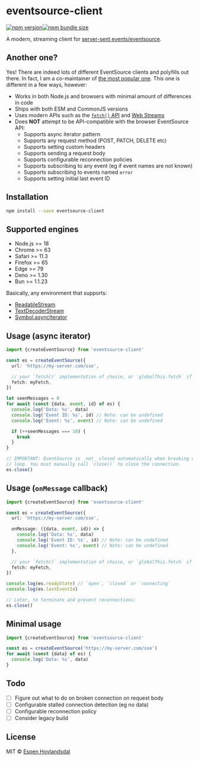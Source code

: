 # eventsource-client

[![npm version](https://img.shields.io/npm/v/eventsource-client.svg?style=flat-square)](http://npmjs.org/package/eventsource-client)[![npm bundle size](https://img.shields.io/bundlephobia/minzip/eventsource-client?style=flat-square)](https://bundlephobia.com/result?p=eventsource-client)

A modern, streaming client for [server-sent events/eventsource](https://developer.mozilla.org/en-US/docs/Web/API/Server-sent_events).

## Another one?

Yes! There are indeed lots of different EventSource clients and polyfills out there. In fact, I am a co-maintainer of [the most popular one](https://github.com/eventsource/eventsource). This one is different in a few ways, however:

- Works in both Node.js and browsers with minimal amount of differences in code
- Ships with both ESM and CommonJS versions
- Uses modern APIs such as the [`fetch()` API](https://developer.mozilla.org/en-US/docs/Web/API/Fetch_API) and [Web Streams](https://streams.spec.whatwg.org/)
- Does **NOT** attempt to be API-compatible with the browser EventSource API:
  - Supports async iterator pattern
  - Supports any request method (POST, PATCH, DELETE etc)
  - Supports setting custom headers
  - Supports sending a request body
  - Supports configurable reconnection policies
  - Supports subscribing to any event (eg if event names are not known)
  - Supports subscribing to events named `error`
  - Supports setting initial last event ID

## Installation

```bash
npm install --save eventsource-client
```

## Supported engines

- Node.js >= 18
- Chrome >= 63
- Safari >= 11.3
- Firefox >= 65
- Edge >= 79
- Deno >= 1.30
- Bun >= 1.1.23

Basically, any environment that supports:

- [ReadableStream](https://developer.mozilla.org/en-US/docs/Web/API/ReadableStream)
- [TextDecoderStream](https://developer.mozilla.org/en-US/docs/Web/API/TextDecoderStream)
- [Symbol.asyncIterator](https://developer.mozilla.org/en-US/docs/Web/JavaScript/Reference/Global_Objects/Symbol/asyncIterator)

## Usage (async iterator)

```ts
import {createEventSource} from 'eventsource-client'

const es = createEventSource({
  url: 'https://my-server.com/sse',

  // your `fetch()` implementation of choice, or `globalThis.fetch` if not set
  fetch: myFetch,
})

let seenMessages = 0
for await (const {data, event, id} of es) {
  console.log('Data: %s', data)
  console.log('Event ID: %s', id) // Note: can be undefined
  console.log('Event: %s', event) // Note: can be undefined

  if (++seenMessages === 10) {
    break
  }
}

// IMPORTANT: EventSource is _not_ closed automatically when breaking out of
// loop. You must manually call `close()` to close the connection.
es.close()
```

## Usage (`onMessage` callback)

```ts
import {createEventSource} from 'eventsource-client'

const es = createEventSource({
  url: 'https://my-server.com/sse',

  onMessage: ({data, event, id}) => {
    console.log('Data: %s', data)
    console.log('Event ID: %s', id) // Note: can be undefined
    console.log('Event: %s', event) // Note: can be undefined
  },

  // your `fetch()` implementation of choice, or `globalThis.fetch` if not set
  fetch: myFetch,
})

console.log(es.readyState) // `open`, `closed` or `connecting`
console.log(es.lastEventId)

// Later, to terminate and prevent reconnections:
es.close()
```

## Minimal usage

```ts
import {createEventSource} from 'eventsource-client'

const es = createEventSource('https://my-server.com/sse')
for await (const {data} of es) {
  console.log('Data: %s', data)
}
```

## Todo

- [ ] Figure out what to do on broken connection on request body
- [ ] Configurable stalled connection detection (eg no data)
- [ ] Configurable reconnection policy
- [ ] Consider legacy build

## License

MIT © [Espen Hovlandsdal](https://espen.codes/)
